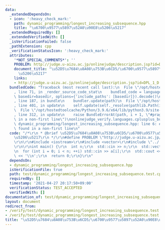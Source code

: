 ```yaml
---
data:
  _extendedDependsOn:
  - icon: ':heavy_check_mark:'
    path: dynamic_programming/longest_increasing_subsequence.hpp
    title: "\u6700\u9577\u5897\u52A0\u90E8\u5206\u5217"
  _extendedRequiredBy: []
  _extendedVerifiedWith: []
  _isVerificationFailed: false
  _pathExtension: cpp
  _verificationStatusIcon: ':heavy_check_mark:'
  attributes:
    '*NOT_SPECIAL_COMMENTS*': ''
    PROBLEM: http://judge.u-aizu.ac.jp/onlinejudge/description.jsp?id=DPL_1_D
    document_title: "\u52D5\u7684\u8A08\u753B\u6CD5/\u6700\u9577\u5897\u52A0\u90E8\
      \u5206\u5217"
    links:
    - http://judge.u-aizu.ac.jp/onlinejudge/description.jsp?id=DPL_1_D
  bundledCode: "Traceback (most recent call last):\n  File \"/opt/hostedtoolcache/Python/3.9.6/x64/lib/python3.9/site-packages/onlinejudge_verify/documentation/build.py\"\
    , line 71, in _render_source_code_stat\n    bundled_code = language.bundle(stat.path,\
    \ basedir=basedir, options={'include_paths': [basedir]}).decode()\n  File \"/opt/hostedtoolcache/Python/3.9.6/x64/lib/python3.9/site-packages/onlinejudge_verify/languages/cplusplus.py\"\
    , line 187, in bundle\n    bundler.update(path)\n  File \"/opt/hostedtoolcache/Python/3.9.6/x64/lib/python3.9/site-packages/onlinejudge_verify/languages/cplusplus_bundle.py\"\
    , line 401, in update\n    self.update(self._resolve(pathlib.Path(included), included_from=path))\n\
    \  File \"/opt/hostedtoolcache/Python/3.9.6/x64/lib/python3.9/site-packages/onlinejudge_verify/languages/cplusplus_bundle.py\"\
    , line 312, in update\n    raise BundleErrorAt(path, i + 1, \"#pragma once found\
    \ in a non-first line\")\nonlinejudge_verify.languages.cplusplus_bundle.BundleErrorAt:\
    \ dynamic_programming/longest_increasing_subsequence.hpp: line 6: #pragma once\
    \ found in a non-first line\n"
  code: "/*\r\n * @brief \u52D5\u7684\u8A08\u753B\u6CD5/\u6700\u9577\u5897\u52A0\u90E8\
    \u5206\u5217\r\n */\r\n#define PROBLEM \"http://judge.u-aizu.ac.jp/onlinejudge/description.jsp?id=DPL_1_D\"\
    \r\n\r\n#include <iostream>\r\n#include <vector>\r\n#include \"../../dynamic_programming/longest_increasing_subsequence.hpp\"\
    \r\n\r\nint main() {\r\n  int n;\r\n  std::cin >> n;\r\n  std::vector<int> a(n);\r\
    \n  for (int i = 0; i < n; ++i) std::cin >> a[i];\r\n  std::cout << longest_increasing_subsequence(a).size()\
    \ << '\\n';\r\n  return 0;\r\n}\r\n"
  dependsOn:
  - dynamic_programming/longest_increasing_subsequence.hpp
  isVerificationFile: true
  path: test/dynamic_programming/longest_increasing_subsequence.test.cpp
  requiredBy: []
  timestamp: '2021-04-27 20:17:50+09:00'
  verificationStatus: TEST_ACCEPTED
  verifiedWith: []
documentation_of: test/dynamic_programming/longest_increasing_subsequence.test.cpp
layout: document
redirect_from:
- /verify/test/dynamic_programming/longest_increasing_subsequence.test.cpp
- /verify/test/dynamic_programming/longest_increasing_subsequence.test.cpp.html
title: "\u52D5\u7684\u8A08\u753B\u6CD5/\u6700\u9577\u5897\u52A0\u90E8\u5206\u5217"
---
```

